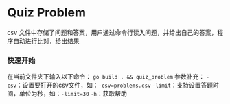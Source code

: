 # Quiz Problem
csv 文件中存储了问题和答案，用户通过命令行读入问题，并给出自己的答案，程序自动进行比对，给出结果

### 快速开始
在当前文件夹下输入以下命令：
`go build . && quiz_problem`
参数补充：
`-csv`：设置要打开的csv文件，如：`-csv=problems.csv`
`-limit`：支持设置答题时间，单位为秒，如：`-limit=30`
`-h`：获取帮助